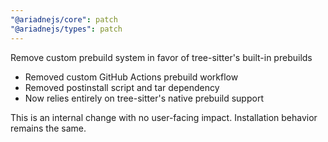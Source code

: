 ```yaml
---
"@ariadnejs/core": patch
"@ariadnejs/types": patch
---
```


Remove custom prebuild system in favor of tree-sitter's built-in prebuilds

- Removed custom GitHub Actions prebuild workflow
- Removed postinstall script and tar dependency
- Now relies entirely on tree-sitter's native prebuild support

This is an internal change with no user-facing impact. Installation behavior remains the same.
